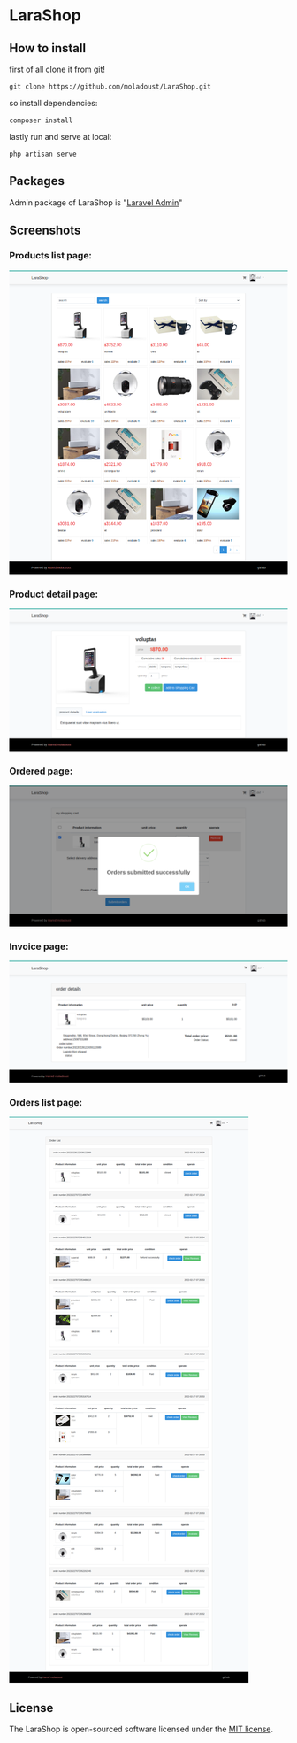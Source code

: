 # LaraShop
## How to install

first of all clone it from git!
```
git clone https://github.com/moladoust/LaraShop.git
```
so install dependencies:
```
composer install
```
lastly run and serve at local:
```
php artisan serve
```

## Packages
Admin package of LaraShop is "[Laravel Admin](https://github.com/z-song/laravel-admin)"


## Screenshots
### Products list page:
![Products list page](https://github.com/moladoust/LaraShop/raw/master/storage/screenshots/list.png)

### Product detail page:
![Product detail page](https://github.com/moladoust/LaraShop/raw/master/storage/screenshots/detail.png)

### Ordered page:
![Ordered page](https://github.com/moladoust/LaraShop/raw/master/storage/screenshots/ordered.png)

### Invoice page:
![Invoice page](https://github.com/moladoust/LaraShop/raw/master/storage/screenshots/invoice.png)

### Orders list page:
![Orders list page](https://github.com/moladoust/LaraShop/raw/master/storage/screenshots/orders.png)

## License

The LaraShop is open-sourced software licensed under the [MIT license](https://opensource.org/licenses/MIT).
